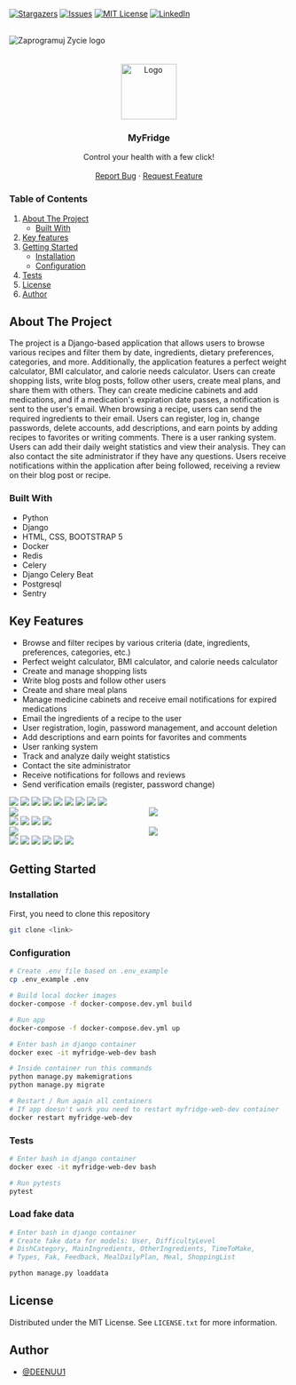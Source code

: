 [![Stargazers][stars-shield]][stars-url]
[![Issues][issues-shield]][issues-url]
[![MIT License][license-shield]][license-url]
[![LinkedIn][linkedin-shield]][linkedin-url]




<br />
<img src="images/zaprogramuj_zycie.png" alt="Zaprogramuj Zycie logo">
<div align="center">
  <a href="https://github.com/DEENUU1/">
<br>
<br>
    <img src="images/pngwing.com.png" alt="Logo" width="100" height="100">
  </a>

  <h3 align="center">MyFridge</h3>

  <p align="center">
    Control your health with a few click!
    <br />
    <br />
    <a href="https://github.com/DEENUU1/MyFridge/issues">Report Bug</a>
    ·
    <a href="https://github.com/DEENUU1/MyFridge/issues">Request Feature</a>
  </p>
</div>



<!-- TABLE OF CONTENTS -->

### Table of Contents
  <ol>
    <li>
      <a href="#about-the-project">About The Project</a>
      <ul>
        <li><a href="#built-with">Built With</a></li>
      </ul>
    </li>
    <li><a href="#key-features">Key features</a></li>
    <li>
      <a href="#getting-started">Getting Started</a>
      <ul>
        <li><a href="#installation">Installation</a></li>
        <li><a href="#configuration">Configuration</a></li>
      </ul>
    </li>
    <li><a href="#unit-tests">Tests</a></li>
    <li><a href="#license">License</a></li>
    <li><a href="#author">Author</a></li>
  </ol>

<!-- ABOUT THE PROJECT -->
## About The Project

The project is a Django-based application that allows users to browse various recipes and filter them by date, ingredients, dietary preferences, categories, and more. Additionally, the application features a perfect weight calculator, BMI calculator, and calorie needs calculator. Users can create shopping lists, write blog posts, follow other users, create meal plans, and share them with others. They can create medicine cabinets and add medications, and if a medication's expiration date passes, a notification is sent to the user's email. When browsing a recipe, users can send the required ingredients to their email. Users can register, log in, change passwords, delete accounts, add descriptions, and earn points by adding recipes to favorites or writing comments. There is a user ranking system. Users can add their daily weight statistics and view their analysis. They can also contact the site administrator if they have any questions. Users receive notifications within the application after being followed, receiving a review on their blog post or recipe.
### Built With
- Python
- Django
- HTML, CSS, BOOTSTRAP 5
- Docker
- Redis
- Celery
- Django Celery Beat
- Postgresql
- Sentry
  
## Key Features
- Browse and filter recipes by various criteria (date, ingredients, preferences, categories, etc.)
- Perfect weight calculator, BMI calculator, and calorie needs calculator
- Create and manage shopping lists
- Write blog posts and follow other users
- Create and share meal plans
- Manage medicine cabinets and receive email notifications for expired medications
- Email the ingredients of a recipe to the user
- User registration, login, password management, and account deletion
- Add descriptions and earn points for favorites and comments
- User ranking system
- Track and analyze daily weight statistics
- Contact the site administrator
- Receive notifications for follows and reviews
- Send verification emails (register, password change)

<img src="images/app1.jpg">
<img src="images/app 2.jpg">
<img src="images/app 3.jpg">
<img src="images/app 4.jpg">
<img src="images/app 5.jpg">
<img src="images/app 6.jpg">
<img src="images/app 7.jpg">
<img src="images/bmi 1.jpg">
<img src="images/bmi 2.jpg">
<div style="display: flex;">
  <div style="flex: 1;">
        <img src="images/caloric 1.jpg">
  </div>
  <div style="flex: 1;">
        <img src="images/caloric 2.jpg">
  </div>
</div>
<img src="images/daily meal.jpg">
<img src="images/daily stats.jpg">
<img src="images/follow.jpg">
<img src="images/notify.jpg">
<div style="display: flex;">
  <div style="flex: 1;">
        <img src="images/perfect.jpg">
  </div>
  <div style="flex: 1;">
        <img src="images/perfect 2.jpg">
  </div>
</div>
<img src="images/profile.jpg">
<img src="images/profile 2.jpg">
<img src="images/register.jpg">
<img src="images/login.jpg">
<img src="images/search user.jpg">
<img src="images/shopping list.jpg">





<!-- GETTING STARTED -->
## Getting Started

### Installation


First, you need to clone this repository
```bash
git clone <link>
```

### Configuration
```bash
# Create .env file based on .env_example
cp .env_example .env

# Build local docker images
docker-compose -f docker-compose.dev.yml build

# Run app
docker-compose -f docker-compose.dev.yml up

# Enter bash in django container
docker exec -it myfridge-web-dev bash

# Inside container run this commands
python manage.py makemigrations
python manage.py migrate

# Restart / Run again all containers
# If app doesn't work you need to restart myfridge-web-dev container 
docker restart myfridge-web-dev
```

### Tests
```bash
# Enter bash in django container 
docker exec -it myfridge-web-dev bash

# Run pytests
pytest 
```

### Load fake data
```bash
# Enter bash in django container
# Create fake data for models: User, DifficultyLevel
# DishCategory, MainIngredients, OtherIngredients, TimeToMake, 
# Types, Fak, Feedback, MealDailyPlan, Meal, ShoppingList

python manage.py loaddata
```


<!-- LICENSE -->
## License

Distributed under the MIT License. See `LICENSE.txt` for more information.


## Author

- [@DEENUU1](https://www.github.com/DEENUU1)


<!-- MARKDOWN LINKS & IMAGES -->
<!-- https://www.markdownguide.org/basic-syntax/#reference-style-links -->
[contributors-shield]: https://img.shields.io/github/contributors/DEENUU1/Myfridge.svg?style=for-the-badge
[contributors-url]: https://github.com/DEENUU1/Myfridge/graphs/contributors
[forks-shield]: https://img.shields.io/github/forks/DEENUU1/Myfridge.svg?style=for-the-badge
[forks-url]: https://github.com/DEENUU1/Myfridge/network/members
[stars-shield]: https://img.shields.io/github/stars/DEENUU1/Myfridge.svg?style=for-the-badge
[stars-url]: https://github.com/DEENUU1/Myfridge/stargazers
[issues-shield]: https://img.shields.io/github/issues/DEENUU1/Myfridge.svg?style=for-the-badge
[issues-url]: https://github.com/DEENUU1/Myfridge/issues
[license-shield]: https://img.shields.io/github/license/DEENUU1/Myfridge.svg?style=for-the-badge
[license-url]: https://github.com/DEENUU1/Myfridge/blob/main/LICENSE
[linkedin-shield]: https://img.shields.io/badge/-LinkedIn-black.svg?style=for-the-badge&logo=linkedin&colorB=555
[linkedin-url]: https://www.linkedin.com/in/kacper-wlodarczyk/
